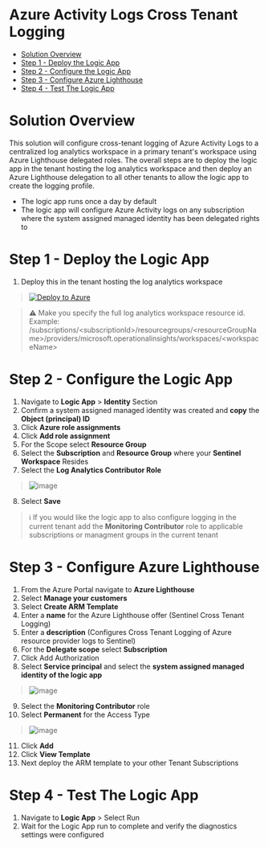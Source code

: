 # Azure Activity Logs Cross Tenant Logging

- [Solution Overview](#solution-overview)
- [Step 1 - Deploy the Logic App](#step-1-deploy-the-logic-app)
- [Step 2 - Configure the Logic App](#step-2-configure-the-logic-app)
- [Step 3 - Configure Azure Lighthouse](#step-3-configure-azure-lighthouse)
- [Step 4 - Test The Logic App](#step-4-test-the-logic-app)

# Solution Overview
This solution will configure cross-tenant logging of Azure Activity Logs to a centralized log analytics workspace in a primary tenant's workspace using Azure Lighthouse delegated roles. The overall steps are to deploy the logic app in the tenant hosting the log analytics workspace and then deploy an Azure Lighthouse delegation to all other tenants to allow the logic app to create the logging profile. 

- The logic app runs once a day by default
- The logic app will configure Azure Activity logs on any subscription where the system assigned managed identity has been delegated rights to

# Step 1 - Deploy the Logic App

1. Deploy this in the tenant hosting the log analytics workspace
   
> [![Deploy to Azure](https://aka.ms/deploytoazurebutton)](https://portal.azure.com/#create/Microsoft.Template/uri/https%3A%2F%2Fraw.githubusercontent.com%2Fseanstark%2Fsentinel-tools%2Fmain%2Fdataconnectors%2Fcross-tenant-logging%2Fazure-activity-logs%2Fazuredeploy.json)

> ⚠️ Make you specify the full log analytics workspace resource id. Example: /subscriptions/\<subscriptionId\>/resourcegroups/\<resourceGroupName\>/providers/microsoft.operationalinsights/workspaces/\<workspaceName\>

# Step 2 - Configure the Logic App
1. Navigate to **Logic App** > **Identity** Section
2. Confirm a system assigned managed identity was created and **copy** the **Object (principal) ID**
3. Click **Azure role assignments**
4. Click **Add role assignment**
5. For the Scope select **Resource Group**
6. Select the **Subscription** and **Resource Group** where your **Sentinel Workspace** Resides
7. Select the **Log Analytics Contributor Role**

  > ![image](https://github.com/seanstark/sentinel-tools/assets/84108246/cbdd69b1-518d-46f6-a80b-6b4cfb68b2c8)

8. Select **Save**
> ℹ️ If you would like the logic app to also configure logging in the current tenant add the **Monitoring Contributor** role to applicable subscriptions or managment groups in the current tenant

# Step 3 - Configure Azure Lighthouse
1. From the Azure Portal navigate to **Azure Lighthouse**
2. Select **Manage your customers**
3. Select **Create ARM Template**
4. Enter a **name** for the Azure Lighthouse offer (Sentinel Cross Tenant Logging)
5. Enter a **description** (Configures Cross Tenant Logging of Azure resource provider logs to Sentinel)
6. For the **Delegate scope** select **Subscription**
7. Click Add Authorization
8. Select **Service principal** and select the **system assigned managed identity of the logic app**

>![image](https://github.com/seanstark/sentinel-tools/assets/84108246/4e47777a-13d7-4d06-a7ff-97775ff13fa6)

9. Select the **Monitoring Contributor** role
10. Select **Permanent** for the Access Type

>![image](https://github.com/seanstark/sentinel-tools/assets/84108246/ea5b5988-6272-4bdf-9192-dab9cf64a067)

11. Click **Add**
12. Click **View Template**
13. Next deploy the ARM template to your other Tenant Subscriptions

# Step 4 - Test The Logic App
1. Navigate to **Logic App** > Select Run
2. Wait for the Logic App run to complete and verify the diagnostics settings were configured
